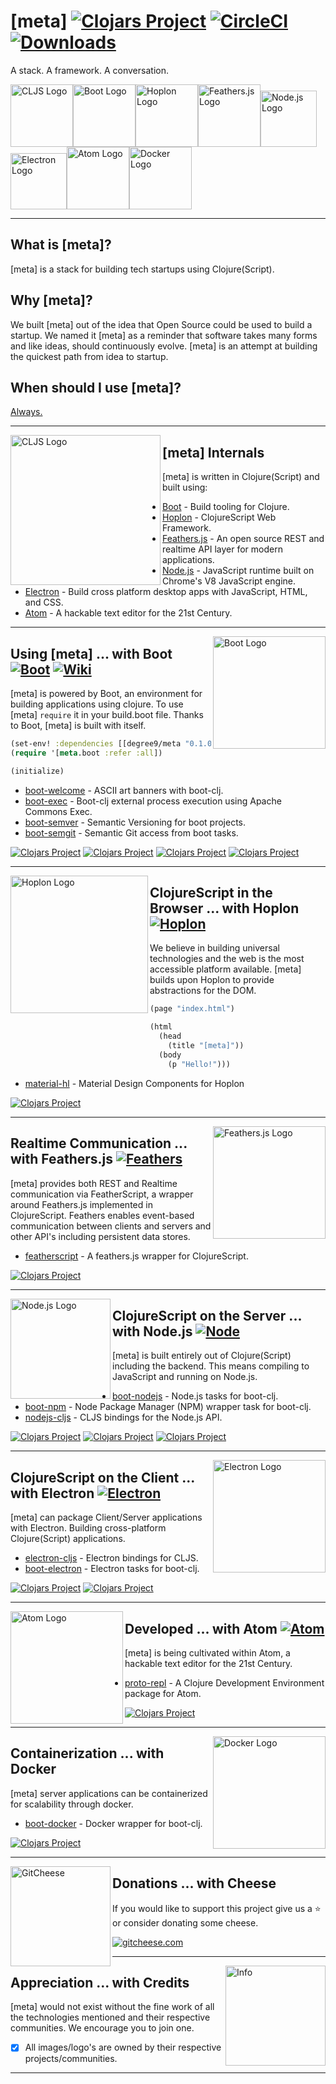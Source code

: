 # [meta] [![Clojars Project][7]][8] [![CircleCI][9]][10] [![Downloads][13]][14]
<!---[![Dependencies Status][11]][12]--->
A stack. A framework. A conversation.

<img src="https://raw.githubusercontent.com/cljs/logo/master/cljs.png" width="100" alt="CLJS Logo"><img src="http://boot-clj.com/assets/images/logos/boot-logo-3.png" width="100" alt="Boot Logo"><img src="http://hoplon.io/images/logos/hoplon-logo.png" width="100" alt="Hoplon Logo"><img src="http://s32.postimg.org/4k9q912x1/aar_QEIys.jpg" width="100" alt="Feathers.js Logo"><img src="https://cdn.worldvectorlogo.com/logos/nodejs-icon.svg" width="90" alt="Node.js Logo"><img src="https://camo.githubusercontent.com/79904b8ba0d1bce43022bbd5710f0ea1db33f54f/68747470733a2f2f7261776769742e636f6d2f73696e647265736f726875732f617765736f6d652d656c656374726f6e2f6d61737465722f656c656374726f6e2d6c6f676f2e737667" width="90" alt="Electron Logo"><img src="https://upload.wikimedia.org/wikipedia/commons/thumb/8/80/Atom_editor_logo.svg/2000px-Atom_editor_logo.svg.png" width="100" alt="Atom Logo"><img src="https://cdn.worldvectorlogo.com/logos/docker.svg" width="100" alt="Docker Logo">

***

## What is [meta]? ##
[meta] is a stack for building tech startups using Clojure(Script).

## Why [meta]? ##
We built [meta] out of the idea that Open Source could be used to build a startup. We named it [meta] as a reminder that software takes many forms and like ideas, should continuously evolve. [meta] is an attempt at building the quickest path from idea to startup.

## When should I use [meta]? ##
[Always.](https://twitter.com/degree9io/status/848972601091346433)

***

<img src="https://raw.githubusercontent.com/cljs/logo/master/cljs.png" width="240" alt="CLJS Logo" align="left">

## [meta] Internals ##
[meta] is written in Clojure(Script) and built using:
- [Boot][1] - Build tooling for Clojure.
- [Hoplon][2] - ClojureScript Web Framework.
- [Feathers.js][3] - An open source REST and realtime API layer for modern applications.
- [Node.js][4] - JavaScript runtime built on Chrome's V8 JavaScript engine.
- [Electron][5] - Build cross platform desktop apps with JavaScript, HTML, and CSS.
- [Atom][6] - A hackable text editor for the 21st Century.

***

<img src="http://boot-clj.com/assets/images/logos/boot-logo-3.png" width="180" alt="Boot Logo" align="right">

## Using [meta] ... with Boot [![Boot][24]][1] [![Wiki][34]][35] ##
[meta] is powered by Boot, an environment for building applications using clojure.
To use [meta] `require` it in your build.boot file. 
Thanks to Boot, [meta] is built with itself.

```clojure
(set-env! :dependencies [[degree9/meta "0.1.0-SNAPSHOT"]])
(require '[meta.boot :refer :all])

(initialize)
```

- [boot-welcome][36] - ASCII art banners with boot-clj.
- [boot-exec][15] - Boot-clj external process execution using Apache Commons Exec.
- [boot-semver][17] - Semantic Versioning for boot projects.
- [boot-semgit][18] - Semantic Git access from boot tasks.

[![Clojars Project](https://img.shields.io/clojars/v/degree9/boot-welcome.svg)](https://clojars.org/degree9/boot-welcome)
[![Clojars Project](https://img.shields.io/clojars/v/degree9/boot-exec.svg)](https://clojars.org/degree9/boot-exec)
[![Clojars Project](https://img.shields.io/clojars/v/degree9/boot-semver.svg)](https://clojars.org/degree9/boot-semver)
[![Clojars Project](https://img.shields.io/clojars/v/degree9/boot-semgit.svg)](https://clojars.org/degree9/boot-semgit)

***

<img src="http://hoplon.io/images/logos/hoplon-logo.png" width="220" alt="Hoplon Logo" align="left">

## ClojureScript in the Browser ... with Hoplon [![Hoplon][23]][2] ##
We believe in building universal technologies and the web is the most accessible platform available. [meta] builds upon Hoplon to provide abstractions for the DOM.

```clojure
(page "index.html")

(html
  (head
    (title "[meta]"))
  (body
    (p "Hello!")))
```

- [material-hl][32] - Material Design Components for Hoplon

[![Clojars Project](https://img.shields.io/clojars/v/degree9/material-hl.svg)](https://clojars.org/degree9/material-hl)

***

<img src="http://s32.postimg.org/4k9q912x1/aar_QEIys.jpg" width="180" alt="Feathers.js Logo" align="right">

## Realtime Communication ... with Feathers.js [![Feathers][31]][3] ##
[meta] provides both REST and Realtime communication via FeatherScript, a wrapper around Feathers.js implemented in ClojureScript. Feathers enables event-based communication between clients and servers and other API's including persistent data stores.

- [featherscript][20] - A feathers.js wrapper for ClojureScript.

[![Clojars Project](https://img.shields.io/clojars/v/degree9/featherscript.svg)](https://clojars.org/degree9/featherscript)

***

<img src="https://cdn.worldvectorlogo.com/logos/nodejs-icon.svg" width="160" alt="Node.js Logo" align="left">

## ClojureScript on the Server ... with Node.js [![Node][29]][4] ##
[meta] is built entirely out of Clojure(Script) including the backend. This means compiling to JavaScript and running on Node.js.

- [boot-nodejs][16] - Node.js tasks for boot-clj.
- [boot-npm][19] - Node Package Manager (NPM) wrapper task for boot-clj.
- [nodejs-cljs][21] - CLJS bindings for the Node.js API.

[![Clojars Project](https://img.shields.io/clojars/v/degree9/boot-nodejs.svg)](https://clojars.org/degree9/boot-nodejs)
[![Clojars Project](https://img.shields.io/clojars/v/degree9/boot-npm.svg)](https://clojars.org/degree9/boot-npm)
[![Clojars Project](https://img.shields.io/clojars/v/degree9/nodejs-cljs.svg)](https://clojars.org/degree9/nodejs-cljs)

***

<img src="https://camo.githubusercontent.com/79904b8ba0d1bce43022bbd5710f0ea1db33f54f/68747470733a2f2f7261776769742e636f6d2f73696e647265736f726875732f617765736f6d652d656c656374726f6e2f6d61737465722f656c656374726f6e2d6c6f676f2e737667" width="180" alt="Electron Logo" align="right">

## ClojureScript on the Client ... with Electron [![Electron][30]][5] ##
[meta] can package Client/Server applications with Electron. Building cross-platform Clojure(Script) applications.

- [electron-cljs][22] - Electron bindings for CLJS.
- [boot-electron][33] - Electron tasks for boot-clj.

[![Clojars Project](https://img.shields.io/clojars/v/degree9/electron-cljs.svg)](https://clojars.org/degree9/electron-cljs)
[![Clojars Project](https://img.shields.io/clojars/v/degree9/boot-electron.svg)](https://clojars.org/degree9/boot-electron)

***

<img src="https://upload.wikimedia.org/wikipedia/commons/thumb/8/80/Atom_editor_logo.svg/2000px-Atom_editor_logo.svg.png" width="180" alt="Atom Logo" align="left">

## Developed ... with Atom [![Atom][25]][26] ##
[meta] is being cultivated within Atom, a hackable text editor
for the 21st Century.

- [proto-repl][28] - A Clojure Development Environment package for Atom.

[![Clojars Project](https://img.shields.io/clojars/v/proto-repl.svg)](https://clojars.org/proto-repl)

***

<img src="https://cdn.worldvectorlogo.com/logos/docker.svg" width="180" alt="Docker Logo" align="right">

## Containerization ... with Docker ##
[meta] server applications can be containerized for scalability through docker.

- [boot-docker][27] - Docker wrapper for boot-clj.

[![Clojars Project](https://img.shields.io/clojars/v/degree9/boot-docker.svg)](https://clojars.org/degree9/boot-docker)

***

<img src="https://www.gitcheese.com/images/logo.svg" width="160" alt="GitCheese" align="left">

## Donations ... with Cheese ##
If you would like to support this project give us a :star: or consider donating some cheese.

[![gitcheese.com](https://s3.amazonaws.com/gitcheese-ui-master/images/badge.svg)](https://www.gitcheese.com/donate/users/147004/repos/82129902)

***

<img src="https://storage.googleapis.com/material-icons/external-assets/v4/icons/svg/ic_copyright_black_24px.svg" width="160" alt="Info" align="right">

## Appreciation ... with Credits ##
[meta] would not exist without the fine work of all the technologies mentioned and their respective communities. We encourage you to join one.

- [x] All images/logo's are owned by their respective projects/communities.

***

[1]: http://boot-clj.com
[2]: http://hoplon.io
[3]: http://feathersjs.com
[4]: http://nodejs.org
[5]: http://electron.atom.io
[6]: http://atom.io
[7]: https://img.shields.io/clojars/v/degree9/meta.svg
[8]: https://clojars.org/degree9/meta
[9]: https://circleci.com/gh/degree9/meta.svg?style=shield
[10]: https://circleci.com/gh/degree9/meta
[11]: https://jarkeeper.com/degree9/meta/status.svg
[12]: https://jarkeeper.com/degree9/meta
[13]: https://jarkeeper.com/degree9/meta/downloads.svg
[14]: https://jarkeeper.com/degree9/meta
[15]: https://github.com/degree9/boot-exec
[16]: https://github.com/degree9/boot-nodejs
[17]: https://github.com/degree9/boot-semver
[18]: https://github.com/degree9/boot-semgit
[19]: https://github.com/degree9/boot-npm
[20]: https://github.com/degree9/featherscript
[21]: https://github.com/degree9/nodejs-cljs
[22]: https://github.com/degree9/electron-cljs
[23]: https://img.shields.io/badge/hoplon-v7.0.0--SNAPSHOT-orange.svg
[24]: https://img.shields.io/github/release/boot-clj/boot.svg?colorB=dfb317&label=boot
[25]: https://img.shields.io/github/release/atom/atom.svg?label=atom
[26]: https://atom.io
[27]: https://github.com/degree9/boot-docker
[28]: https://github.com/jasongilman/proto-repl
[29]: https://img.shields.io/badge/node-v7.7.4-yellowgreen.svg
[30]: https://img.shields.io/badge/electron-v1.6.2-blue.svg
[31]: https://img.shields.io/badge/feathers-v2.1.1-lightgrey.svg
[32]: https://github.com/degree9/material-hl
[33]: https://github.com/degree9/boot-electron
[34]: https://img.shields.io/badge/wiki-boot-lightgrey.svg
[35]: https://github.com/degree9/meta/wiki/Boot
[36]: https://github.com/degree9/boot-welcome
